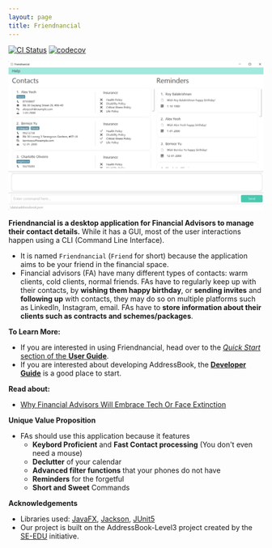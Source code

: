 ```yaml
---
layout: page
title: Friendnancial
---
```


[![CI Status](https://github.com/AY2223S1-CS2103T-W10-2/tp/workflows/Java%20CI/badge.svg)](https://github.com/AY2223S1-CS2103T-W10-2/tp/actions)
[![codecov](https://codecov.io/gh/se-edu/addressbook-level3/branch/master/graph/badge.svg)](https://app.codecov.io/gh/AY2223S1-CS2103T-W10-2/)

![Ui](images/Ui.png)

**Friendnancial is a desktop application for Financial Advisors to manage their contact details.** While it has a GUI, most of the user interactions happen using a CLI (Command Line Interface).
* It is named `Friendnancial` (`Friend` for short) because the application aims to be your friend in the financial space.
* Financial advisors (FA) have many different types of contacts: warm clients, cold clients, normal friends. FAs have to regularly keep up with their contacts, by **wishing them happy birthday**, or **sending invites** and **following up** with contacts, they may do so on multiple platforms such as LinkedIn, Instagram, email. FAs have to **store information about their clients such as contracts and schemes/packages**.

**To Learn More:**
* If you are interested in using Friendnancial, head over to the [_Quick Start_ section of the **User Guide**](UserGuide.html#quick-start).
* If you are interested about developing AddressBook, the [**Developer Guide**](DeveloperGuide.html) is a good place to start.

**Read about:**
* [Why Financial Advisors Will Embrace Tech Or Face Extinction](https://www.forbes.com/sites/forbesfinancecouncil/2018/05/29/why-financial-advisors-will-embrace-tech-or-face-extinction/?sh=1c50cd753e36)

**Unique Value Proposition**
* FAs should use this application because it features
    * **Keybord Proficient** and **Fast Contact processing** (You don't even need a mouse)
    * **Declutter** of your calendar
    * **Advanced filter functions** that your phones do not have
    * **Reminders** for the forgetful
    * **Short and Sweet** Commands

**Acknowledgements**

* Libraries used: [JavaFX](https://openjfx.io/), [Jackson](https://github.com/FasterXML/jackson), [JUnit5](https://github.com/junit-team/junit5)
* Our project is built on the AddressBook-Level3 project created by the [SE-EDU](https://se-education.org/docs/templates.html) initiative.
